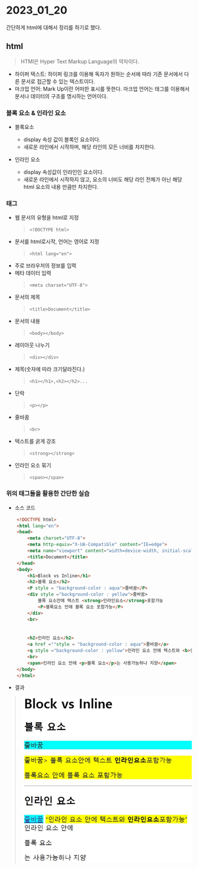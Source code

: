 # 2023_01_20
간단하게 html에 대해서 정리를 하기로 했다.

## html
> HTMl은 Hyper Text Markup Language의 약자이다.
* 하이퍼 텍스트: 하이퍼 링크를 이용해 독자가 원하는 순서에 따라 기존 문서에서 다른 문서로 접근할 수 있는 텍스트이다.
* 마크업 언어: Mark Up이란 어떠한 표시를 뜻한다. 마크업 언어는 태그를 이용해서 문서나 데이터의 구조를 명시하는 언어이다.
### 블록 요소 & 인라인 요소
* 블록요소
  * display 속성 값이 블록인 요소이다.
  * 새로운 라인에서 시작하며, 해당 라인의 모든 너비를 차지한다.

* 인라인 요소
  *  display 속성값이 인라인인 요소이다.
  *  새로운 라인에서 시작하지 않고, 요소의 너비도 해당 라인 전체가 아닌 해당 html 요소의 내용 만큼만 차지한다.
### 태그
* 웹 문서의 유형을 html로 지정
    > `<!DOCTYPE html>`
* 문서를 html로시작, 언어는 영어로 지정
    > `<html lang="en">` 
* 주로 브라우저의 정보를 입력
* 메타 데이터 입력
    > `<meta charset="UTF-8">`
* 문서의 제목
    >`<title>Document</title>`
* 문서의 내용
    > `<body></body>`
* 레이아웃 나누기
    > `<div></div>`
* 제목(숫자에 따라 크기달라진다.)
    > `<h1></h1>,<h2></h2>...`
* 단락
    > `<p></p>`
* 줄바꿈
    > `<br>`
* 텍스트를 굵게 강조
    > `<strong></strong>`
* 인라인 요소 묶기
    > `<span></span>`

### 위의 태그들을 활용한 간단한 실습
* 소스 코드
``` html
    <!DOCTYPE html> 
    <html lang="en">
    <head>
        <meta charset="UTF-8">
        <meta http-equiv="X-UA-Compatible" content="IE=edge">
        <meta name="viewport" content="width=device-width, initial-scale=1.0">
        <title>Document</title>
    </head>
    <body>
        <h1>Block vs Inline</h1>
        <h2>블록 요소</h2>
        <P style = "background-color : aqua">줄바꿈</P>
        <div style ="background-color : yellow">줄바꿈>
            블록 요소안에 텍스트 <strong>인라인요소</strong>포함가능
            <P>블록요소 안에 블록 요소 포함가능</P>
        </div>
        <br>


        <h2>인라인 요소</h2>
        <a href =""style = "background-color : aqua">줄바꿈</a>
        <q style ="background-color : yellow">인라인 요소 안에 텍스트와 <b>인라인요소</b>포함가능</q>
        <br>
        <span>인라인 요소 안에 <p>블록 요소</p>는 사용가능하나 지양</span>
    </body>
    </html>
```
* 결과 
> ![결과](./image/html_start.JPG)
